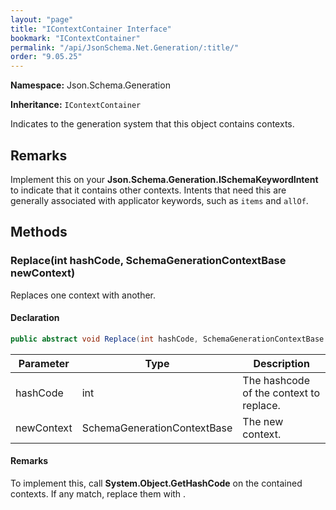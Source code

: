 ```yaml
---
layout: "page"
title: "IContextContainer Interface"
bookmark: "IContextContainer"
permalink: "/api/JsonSchema.Net.Generation/:title/"
order: "9.05.25"
---
```

**Namespace:** Json.Schema.Generation

**Inheritance:**
`IContextContainer`

Indicates to the generation system that this object contains contexts.

## Remarks

Implement this on your **Json.Schema.Generation.ISchemaKeywordIntent** to indicate that it
contains other contexts.  Intents that need this are generally associated with
applicator keywords, such as `items` and `allOf`.

## Methods

### Replace(int hashCode, SchemaGenerationContextBase newContext)

Replaces one context with another.

#### Declaration

```c#
public abstract void Replace(int hashCode, SchemaGenerationContextBase newContext)
```

| Parameter | Type | Description |
|---|---|---|
| hashCode | int | The hashcode of the context to replace. |
| newContext | SchemaGenerationContextBase | The new context. |


#### Remarks

To implement this, call **System.Object.GetHashCode** on the contained
contexts.  If any match, replace them with <paramref name="newContext" />.


